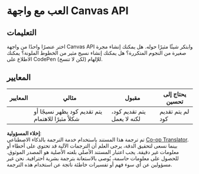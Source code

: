 <!--
CO_OP_TRANSLATOR_METADATA:
{
  "original_hash": "ca1cf78a4c60df77ab32a154ec024d7f",
  "translation_date": "2025-08-25T22:19:55+00:00",
  "source_file": "6-space-game/2-drawing-to-canvas/assignment.md",
  "language_code": "ar"
}
-->
# العب مع واجهة Canvas API

## التعليمات

اختر عنصرًا واحدًا من واجهة Canvas API وابتكر شيئًا مثيرًا حوله. هل يمكنك إنشاء مجرة صغيرة من النجوم المتكررة؟ هل يمكنك إنشاء نسيج مثير من الخطوط الملونة؟ يمكنك الاطلاع على CodePen للإلهام (لكن لا تنسخ).

## المعايير

| المعايير | مثالي                                                   | مقبول                              | يحتاج إلى تحسين       |
| -------- | ------------------------------------------------------- | ---------------------------------- | --------------------- |
|          | يتم تقديم كود يظهر نسيجًا أو شكلاً مثيرًا للاهتمام      | يتم تقديم كود، لكنه لا يعمل       | لم يتم تقديم كود      |

**إخلاء المسؤولية**:  
تم ترجمة هذا المستند باستخدام خدمة الترجمة بالذكاء الاصطناعي [Co-op Translator](https://github.com/Azure/co-op-translator). بينما نسعى لتحقيق الدقة، يرجى العلم أن الترجمات الآلية قد تحتوي على أخطاء أو معلومات غير دقيقة. يجب اعتبار المستند الأصلي بلغته الأصلية هو المصدر الموثوق. للحصول على معلومات حاسمة، يُوصى بالاستعانة بترجمة بشرية احترافية. نحن غير مسؤولين عن أي سوء فهم أو تفسيرات خاطئة ناتجة عن استخدام هذه الترجمة.